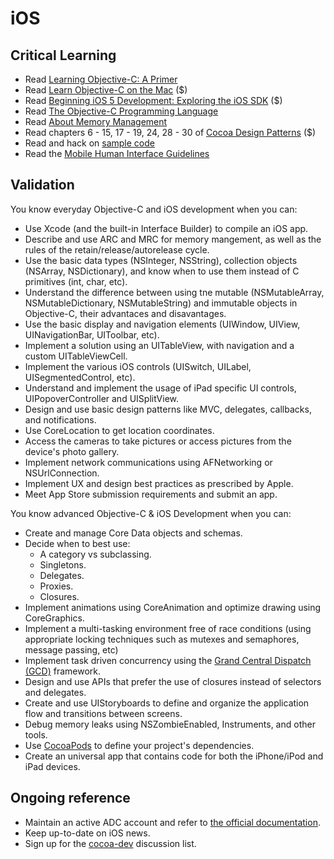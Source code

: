 iOS
===

Critical Learning
-----------------
* Read [Learning Objective-C: A Primer](http://developer.apple.com/library/mac/#referencelibrary/GettingStarted/Learning_Objective-C_A_Primer/_index.html)
* Read [Learn Objective-C on the Mac](http://www.amazon.com/Learn-Objective-C-Mac-Series/dp/1430218150/ref=sr_1_1?s=books&ie=UTF8&qid=1339042063&sr=1-1) ($)
* Read [Beginning iOS 5 Development: Exploring the iOS SDK](http://www.amazon.com/Beginning-iOS-Development-Exploring-SDK/dp/1430236051/ref=sr_1_2?ie=UTF8&qid=1339041976&sr=8-2) ($)
* Read [The Objective-C Programming Language](http://developer.apple.com/library/mac/#documentation/Cocoa/Conceptual/ObjectiveC/Introduction/introObjectiveC.html)
* Read [About Memory Management](https://developer.apple.com/library/mac/#documentation/Cocoa/Conceptual/MemoryMgmt/Articles/MemoryMgmt.html)
* Read chapters 6 - 15, 17 - 19, 24, 28 - 30 of [Cocoa Design Patterns](http://www.amazon.com/Cocoa-Design-Patterns-Erik-Buck/dp/0321535022/ref=sr_1_1?s=books&ie=UTF8&qid=1339033714&sr=1-1) ($)
* Read and hack on [sample code](https://developer.apple.com/library/ios/navigation/#section=Resource%20Types&topic=Sample%20Code)
* Read the [Mobile Human Interface Guidelines](http://developer.apple.com/library/ios/#documentation/UserExperience/Conceptual/MobileHIG/Introduction/Introduction.html)

Validation
----------

You know everyday Objective-C and iOS development when you can:

* Use Xcode (and the built-in Interface Builder) to compile an iOS app.
* Describe and use ARC and MRC for memory mangement, as well as the rules of the retain/release/autorelease cycle.
* Use the basic data types (NSInteger, NSString), collection objects (NSArray, NSDictionary), and know when to use them instead of C primitives (int, char, etc).
* Understand the difference between using tne mutable (NSMutableArray, NSMutableDictionary, NSMutableString) and immutable objects in Objective-C, their advantaces and disavantages.
* Use the basic display and navigation elements (UIWindow, UIView, UINavigationBar, UIToolbar, etc).
* Implement a solution using an UITableView, with navigation and a custom UITableViewCell.
* Implement the various iOS controls (UISwitch, UILabel, UISegmentedControl, etc).
* Understand and implement the usage of iPad specific UI controls, UIPopoverController and UISplitView.
* Design and use basic design patterns like MVC, delegates, callbacks, and notifications.
* Use CoreLocation to get location coordinates.
* Access the cameras to take pictures or access pictures from the device's photo gallery.
* Implement network communications using AFNetworking or NSUrlConnection.
* Implement UX and design best practices as prescribed by Apple.
* Meet App Store submission requirements and submit an app.

You know advanced Objective-C & iOS Development when you can:

* Create and manage Core Data objects and schemas.
* Decide when to best use:
    * A category vs subclassing.
    * Singletons.
    * Delegates.
    * Proxies.
    * Closures.
* Implement animations using CoreAnimation and optimize drawing using CoreGraphics.
* Implement a multi-tasking environment free of race conditions (using appropriate locking techniques such as mutexes and semaphores, message passing, etc)
* Implement task driven concurrency using the [Grand Central Dispatch (GCD)](http://developer.apple.com/library/ios/#documentation/Performance/Reference/GCD_libdispatch_Ref/Reference/reference.html) framework.
* Design and use APIs that prefer the use of closures instead of selectors and delegates.
* Create and use UIStoryboards to define and organize the application flow and transitions between screens.
* Debug memory leaks using NSZombieEnabled, Instruments, and other tools.
* Use [CocoaPods](https://github.com/CocoaPods/CocoaPods) to define your project's dependencies.
* Create an universal app that contains code for both the iPhone/iPod and iPad devices.

Ongoing reference
-----------------

* Maintain an active ADC account and refer to [the official documentation](https://developer.apple.com).
* Keep up-to-date on iOS news.
* Sign up for the [cocoa-dev](https://lists.apple.com/mailman/listinfo/cocoa-dev) discussion list.
